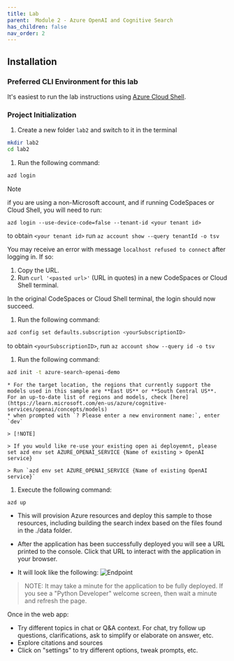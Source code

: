 ```yaml
---
title: Lab 
parent:  Module 2 - Azure OpenAI and Cognitive Search
has_children: false
nav_order: 2
---
```


## Installation

### Preferred CLI Environment for this lab

It's easiest to run the lab instructions using [Azure Cloud Shell](https://shell.azure.com). 

### Project Initialization

1. Create a new folder `lab2` and switch to it in the terminal

  ```bash
  mkdir lab2
  cd lab2
  ```

1. Run the following command:

```bash
azd login
```

   > [!NOTE]
   > if you are using a non-Microsoft account, and if running CodeSpaces or Cloud Shell, you will need to run:
   >
   > `azd login --use-device-code=false --tenant-id <your tenant id>`
   >
   > to obtain `<your tenant id>` run `az account show --query tenantId -o tsv`
   > 
   > You may receive an error with message `localhost refused to connect` after logging in. If so:
   > 
   > 1. Copy the URL.
   > 1. Run `curl '<pasted url>'` (URL in quotes) in a new CodeSpaces or Cloud Shell terminal.
   > 
   > In the original CodeSpaces or Cloud Shell terminal, the login should now succeed.

1. Run the following command:

```bash
azd config set defaults.subscription <yourSubscriptionID>
```

to obtain `<yourSubscriptionID>`, run `az account show --query id -o tsv`

1. Run the following command:

```bash
azd init -t azure-search-openai-demo
```

    * For the target location, the regions that currently support the models used in this sample are **East US** or **South Central US**. For an up-to-date list of regions and models, check [here](https://learn.microsoft.com/en-us/azure/cognitive-services/openai/concepts/models)
    * when prompted with `? Please enter a new environment name:`, enter `dev`

    > [!NOTE]

    > If you would like re-use your existing open ai deployemnt, please set azd env set AZURE_OPENAI_SERVICE {Name of existing > OpenAI service}
    
    > Run `azd env set AZURE_OPENAI_SERVICE {Name of existing OpenAI service}`

1. Execute the following command:

```bash
azd up
```

  * This will provision Azure resources and deploy this sample to those resources, including building the search index based on the files found in the ./data folder.
  * After the application has been successfully deployed you will see a URL printed to the console. Click that URL to interact with the application in your browser.

  * It will look like the following:
  ![Endpoint](../../assets/images/module2/endpoint.png)

> NOTE: It may take a minute for the application to be fully deployed. If you see a "Python Developer" welcome screen, then wait a minute and refresh the page.

Once in the web app:

* Try different topics in chat or Q&A context. For chat, try follow up questions, clarifications, ask to simplify or elaborate on answer, etc.
* Explore citations and sources
* Click on "settings" to try different options, tweak prompts, etc.
